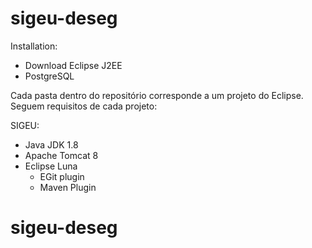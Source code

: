 # sigeu-deseg

Installation:
- Download Eclipse J2EE
- PostgreSQL

Cada pasta dentro do repositório corresponde a um projeto do Eclipse. Seguem requisitos de cada projeto:

SIGEU:
- Java JDK 1.8
- Apache Tomcat 8
- Eclipse Luna
  - EGit plugin
  - Maven Plugin
# sigeu-deseg
